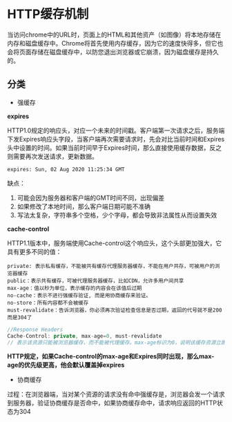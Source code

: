 # HTTP缓存机制

当访问chrome中的URL时，页面上的HTML和其他资产（如图像）将本地存储在内存和磁盘缓存中。Chrome将首先使用内存缓存，因为它的速度快得多，但它也会将页面存储在磁盘缓存中，以防您退出浏览器或它崩溃，因为磁盘缓存是持久的。

## 分类

- 强缓存

**expires**

HTTP1.0规定的响应头，对应一个未来的时间戳。客户端第一次请求之后，服务端下发Expires响应头字段，当客户端再次需要请求时，先会对比当前时间和Expires头中设置的时间。如果当前时间早于Expires时间，那么直接使用缓存数据，反之则需要再次发送请求，更新数据。

```
expires: Sun, 02 Aug 2020 11:25:34 GMT
```

缺点：
  1. 可能会因为服务器和客户端的GMT时间不同，出现偏差
  2. 如果修改了本地时间，那么客户端日期可能不准确
  3. 写法太复杂，字符串多个空格，少个字母，都会导致非法属性从而设置失效

**cache-control**

HTTP1.1版本中，服务端使用Cache-control这个响应头，这个头部更加强大，它具有更多不同的值：
```
private: 表示私有缓存，不能被共有缓存代理服务器缓存，不能在用户共存，可被用户的浏览器缓存
public：表示共有缓存，可被代理服务器缓存，比如CDN，允许多用户间共享
max-age：值以秒为单位，表示缓存的内容会在该值后过期
no-cache：表示不进行强缓存验证, 而是用协商缓存来验证。
no-store：所有内容都不会被缓存
must-revalidate：告诉浏览器，你必须再次验证检查信息是否过期，返回的代号就不是200而是304了
```

```js
//Response Headers
Cache-Control: private, max-age=0, must-revalidate
// 表示该资源只能被浏览器缓存，而不能被代理缓存。max-age标识为0，说明该缓存资源立即过期，must-revalidate告诉浏览器，需要验证文件是否过期，接下来可能会使用协商缓存进行判断
```

**HTTP规定，如果Cache-control的max-age和Expires同时出现，那么max-age的优先级更高，他会默认覆盖掉expires**

- 协商缓存

过程：在浏览器端，当对某个资源的请求没有命中强缓存是，浏览器会发一个请求到服务器，验证协商缓存是否命中，如果协商缓存命中，请求响应返回的HTTP状态为304